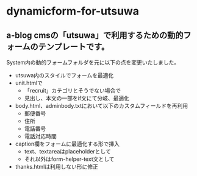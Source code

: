 # dynamicform-for-utsuwa

## a-blog cmsの「utsuwa」で利用するための動的フォームのテンプレートです。

System内の動的フォームフォルダを元に以下の点を変更いたしました。

- utsuwa内のスタイルでフォームを最適化
- unit.htmlで
	- 「recruit」カテゴリとそうでない場合で
	- 見出し、本文の一部をif文にて分岐、最適化
- body.html、adminbody.txtにおいて以下のカスタムフィールドを再利用
	- 郵便番号
	- 住所
	- 電話番号
	- 電話対応時間
- caption欄をフォームに最適化する形で挿入
	- text、textareaはplaceholderとして
	- それ以外はform-helper-text文として
- thanks.htmlは利用しない形に修正

